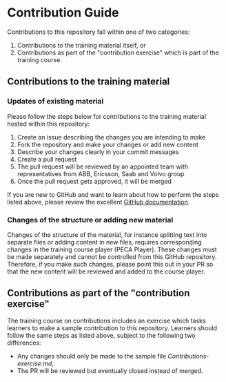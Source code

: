 # Contribution Guide

Contributions to this repository fall within one of two categories:

1. Contributions to the training material itself, or
2. Contributions as part of the "contribution exercise" which is part of the training course.

## Contributions to the training material

### Updates of existing material

Please follow the steps below for contributions to the training material hosted within this repository:

1. Create an issue describing the changes you are intending to make
1. Fork the repository and make your changes or add new content
1. Describe your changes clearly in your commit messages
1. Create a pull request
1. The pull request will be reviewed by an appointed team with representatives from ABB, Ericsson, Saab and Volvo group
1. Once the pull request gets approved, it will be merged

If you are new to GitHub and want to learn about how to perform the steps listed above, please review the excellent [GitHub documentation](https://docs.github.com/en/pull-requests/collaborating-with-pull-requests/proposing-changes-to-your-work-with-pull-requests/about-pull-requests).

### Changes of the structure or adding new material

Changes of the structure of the material, for instance splitting text into separate files or adding content in new files, requires corresponding changes in the training course player (PECA Player). These changes must be made separately and cannot be controlled from this GitHub repository. Therefore, if you make such changes, please point this out in your PR so that the new content will be reviewed and added to the course player.

## Contributions as part of the "contribution exercise"

The training course on contributions includes an exercise which tasks learners to make a sample contribution to this repository. Learners should follow the same steps as listed above, subject to the following two differences:

* Any changes should only be made to the sample file *Contributions-exercise.md*,
* The PR will be reviewed but eventually closed instead of merged.
